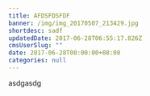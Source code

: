 ```yaml
---
title: AFDSFDSFDF
banner: /img/img_20170507_213429.jpg
shortdesc: sadf
updatedDate: 2017-06-28T06:55:17.826Z
cmsUserSlug: ""
date: 2017-06-28T00:00:00+08:00
categories: null
---
```


asdgasdg